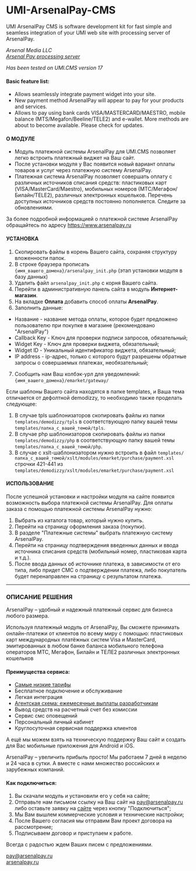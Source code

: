 # UMI-ArsenalPay-CMS
UMI ArsenalPay CMS is software development kit for fast simple and seamless integration of your UMI web site with processing server of ArsenalPay.

*Arsenal Media LLC*  
[*Arsenal Pay processing server*]( https://arsenalpay.ru/)

*Has been tested on UMI.CMS version 17*

#### Basic feature list:  
 * Allows seamlessly integrate payment widget into your site.
 * New payment method ArsenalPay will appear to pay for your products and services.
 * Allows to pay using bank cards VISA/MASTERCARD/MAESTRO, mobile balance (MTS/Megafon/Beeline/TELE2) and e-wallet. More methods are about to become available. Please check for updates.

#### О МОДУЛЕ
* Модуль платежной системы ArsenalPay для UMI.CMS позволяет легко встроить платежный виджет на Ваш сайт.
* После установки модуля у Вас появится новый вариант оплаты товаров и услуг через платежную систему ArsenalPay.
* Платежная система ArsenalPay позволяет совершать оплату с различных источников списания средств: пластиковых карт (VISA/MasterCard/Maestro), мобильных номеров (МТС/Мегафон/Билайн/TELE2), различных электронных кошельков. Перечень доступных источников средств постоянно пополняется. Следите за обновлениями.

За более подробной информацией о платежной системе ArsenalPay обращайтесь по адресу https://www.arsenalpay.ru

#### УСТАНОВКА
1. Скопировать файлы в корень Вашего сайта, сохраняя структуру вложенности папок.
2. В строке браузера прописать ```{имя_вашего_домена}/arsenalpay_init.php``` (этап установки модуля в базу данных)
3. Удалить файл ```arsenalpay_init.php``` с корня Вашего сайта.
4. Перейти в административную панель сайта в модуль **Интернет-магазин**.
5. На вкладке **Оплата** добавить способ оплаты **ArsenalPay**.
6. Заполнить данные:
  - Название - название метода оплаты, которое будет предложено пользователю при покупке в магазине (рекомендовано "ArsenalPay")
  - Callback Key - Ключ для проверки подписи запросов, обязательный;
  - Widget Key -  Ключ для проверки виджета, обязательный;
  - Widget ID - Уникальный идентификатор виджета, обязательный;
  - IP address - ip-адрес, только с которого будут разрешены обратные запросы о совершаемых платежах, необязательный;
7. Сообщить нам Ваш колбэк-урл для уведомлений: ```{имя_вашего_домена}/emarket/gateway/```

Если шаблоны Вашего сайта находятся в папке templates, и Ваша тема отличается от дефолтной demodizzy, то необходимо также проделать следующее:
1. В случае tpls шаблонизаторов скопировать файлы из папки ```templates/demodizzy/tpls``` в соответствующую папку вашей темы ```templates/папка_с_вашей_темой/tpls```.
2. В случае php шаблонизаторов скопировать файлы из папки ```templates/demodizzy/php``` в соответствующую папку вашей темы ```templates/папка_с_вашей_темой/php```.
3. В случае с xslt-шаблонизатором нужно встроить в файл ```templates/папка_с_вашей_темой/xslt/modules/emarket/purchase/payment.xsl```
строчки 421-441 из ```templates/demodizzy/xslt/modules/emarket/purchase/payment.xsl```
 
#### ИСПОЛЬЗОВАНИЕ
После успешной установки и настройки модуля на сайте появится возможность выбора платежной системы ArsenalPay.
Для оплаты заказа с помощью платежной системы ArsenalPay нужно:

1. Выбрать из каталога товар, который нужно купить.
2. Перейти на страницу оформления заказа (покупки).
3. В разделе "Платежные системы" выбрать платежную систему ArsenalPay.
4. Перейти на страницу подтверждения введенных данных и ввода источника списания средств (мобильный номер, пластиковая карта и т.д.).
5. После ввода данных об источнике платежа, в зависимости от его типа, либо придет СМС о подтверждении платежа, либо покупатель будет перенаправлен на страницу с результатом платежа.

------------------

### ОПИСАНИЕ РЕШЕНИЯ
ArsenalPay – удобный и надежный платежный сервис для бизнеса любого размера. 

Используя платежный модуль от ArsenalPay, Вы сможете принимать онлайн-платежи от клиентов по всему миру с помощью: 
пластиковых карт международных платёжных систем Visa и MasterCard, эмитированных в любом банке
баланса мобильного телефона операторов МТС, Мегафон, Билайн и ТЕЛЕ2
различных электронных кошельков 

#### Преимущества сервиса: 
 - [Самые низкие тарифы](https://arsenalpay.ru/tariffs.html)
 - Бесплатное подключение и обслуживание
 - Легкая интеграция
 - [Агентская схема: ежемесячные выплаты разработчикам](https://arsenalpay.ru/partnership.html)
 - Вывод средств на расчетный счет без комиссии
 - Сервис смс оповещений
 - Персональный личный кабинет
 - Круглосуточная сервисная поддержка клиентов 

А ещё мы можем взять на техническую поддержку Ваш сайт и создать для Вас мобильные приложения для Android и iOS. 

ArsenalPay – увеличить прибыль просто! 
Мы работаем 7 дней в неделю и 24 часа в сутки. А вместе с нами множество российских и зарубежных компаний. 

#### Как подключиться: 
1. Вы скачали модуль и установили его у себя на сайте;
2. Отправьте нам письмом ссылку на Ваш сайт на pay@arsenalpay.ru либо оставьте заявку на [сайте](https://arsenalpay.ru/#register) через кнопку "Подключиться";
3. Мы Вам вышлем коммерческие условия и технические настройки;
4. После Вашего согласия мы отправим Вам проект договора на рассмотрение;
5. Подписываем договор и приступаем к работе.

Всегда с радостью ждем Ваших писем с предложениями. 

pay@arsenalpay.ru  
[arsenalpay.ru](https://arsenalpay.ru)